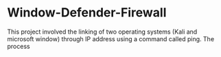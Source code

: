 # Window-Defender-Firewall
This project involved the linking of two operating systems (Kali and microsoft window) through IP address using a command called ping. The process 
